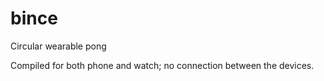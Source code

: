 bince
=====

Circular wearable pong

Compiled for both phone and watch; no connection between the devices.
